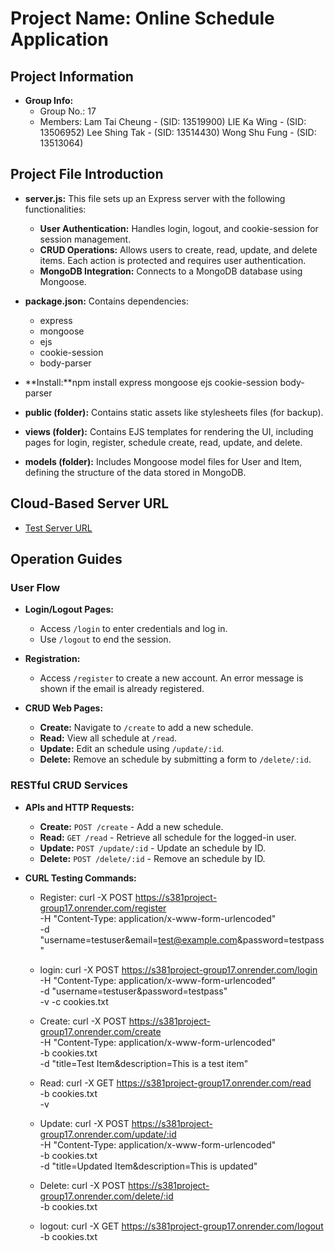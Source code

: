 # Project Name: Online Schedule Application

## Project Information
- **Group Info:** 
  - Group No.: 17
  - Members: 
  Lam Tai Cheung -  (SID: 13519900)
  LIE Ka Wing  -  (SID: 13506952)
  Lee Shing Tak  -  (SID: 13514430)
  Wong Shu Fung  -  (SID: 13513064)
    
## Project File Introduction
- **server.js:** This file sets up an Express server with the following functionalities:
  - **User Authentication:** Handles login, logout, and cookie-session for session management.
  - **CRUD Operations:** Allows users to create, read, update, and delete items. Each action is protected and requires user authentication.
  - **MongoDB Integration:** Connects to a MongoDB database using Mongoose.

- **package.json:** Contains dependencies:
  - express
  - mongoose
  - ejs
  - cookie-session
  - body-parser
  
- **Install:**npm install express mongoose ejs cookie-session body-parser

- **public (folder):** Contains static assets like stylesheets files (for backup).

- **views (folder):** Contains EJS templates for rendering the UI, including pages for login, register, schedule create, read, update, and delete.

- **models (folder):** Includes Mongoose model files for User and Item, defining the structure of the data stored in MongoDB.

## Cloud-Based Server URL
- [Test Server URL](https://s381project-group17.onrender.com/)

## Operation Guides

### User Flow
- **Login/Logout Pages:**
  - Access `/login` to enter credentials and log in.
  - Use `/logout` to end the session.

- **Registration:**
  - Access `/register` to create a new account. An error message is shown if the email is already registered.

- **CRUD Web Pages:**
  - **Create:** Navigate to `/create` to add a new schedule.
  - **Read:** View all schedule at `/read`.
  - **Update:** Edit an schedule using `/update/:id`.
  - **Delete:** Remove an schedule by submitting a form to `/delete/:id`.
  
### RESTful CRUD Services
- **APIs and HTTP Requests:**
  - **Create:** `POST /create` - Add a new schedule.
  - **Read:** `GET /read` - Retrieve all schedule for the logged-in user.
  - **Update:** `POST /update/:id` - Update an schedule by ID.
  - **Delete:** `POST /delete/:id` - Remove an schedule by ID.
  
- **CURL Testing Commands:**
  - Register: curl -X POST https://s381project-group17.onrender.com/register \
  -H "Content-Type: application/x-www-form-urlencoded" \
  -d "username=testuser&email=test@example.com&password=testpass"
  
  - login: curl -X POST https://s381project-group17.onrender.com/login \
  -H "Content-Type: application/x-www-form-urlencoded" \
  -d "username=testuser&password=testpass" \
  -v -c cookies.txt
  
  - Create: curl -X POST https://s381project-group17.onrender.com/create \
  -H "Content-Type: application/x-www-form-urlencoded" \
  -b cookies.txt \
  -d "title=Test Item&description=This is a test item"
  
  - Read: curl -X GET https://s381project-group17.onrender.com/read \
  -b cookies.txt \
  -v
  
  - Update: curl -X POST https://s381project-group17.onrender.com/update/:id \
  -H "Content-Type: application/x-www-form-urlencoded" \
  -b cookies.txt \
  -d "title=Updated Item&description=This is updated"

  - Delete: curl -X POST https://s381project-group17.onrender.com/delete/:id \
  -b cookies.txt
  
  - logout: curl -X GET https://s381project-group17.onrender.com/logout \
  -b cookies.txt
